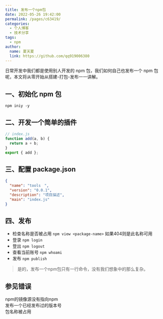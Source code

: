```yaml
---
title: 发布一个npm包
date: 2022-05-26 19:42:00
permalink: /pages/c63419/
categories: 
  - 个人博客
  - 技术分享
tags: 
  - npm
author: 
  name: 夏天夏
  link: https://github.com/qq919006380
---
```


日常开发中我们都是使用别人开发的 npm 包，我们如何自己也发布一个 npm 包呢，本文将从零开始从搭建-打包-发布一一讲解。

## 一、初始化 npm 包

`npm iniy -y`

## 二、开发一个简单的插件
```js
// index.js
function add(a, b) {
  return a + b;
}
export { add };

```
## 三、配置 package.json
```json
{
  "name": "tools　",
  "version": "0.0.1",
  "description": "项目描述",
  "main": "index.js"  
}
```
## 四、发布
- 检查名称是否被占用 `npm view <package-name>` 如果404则是此名称可用
- 登录 `npm login`
- 登出 `npm logout`
- 查看当前账号 `npm whoami`
- 发布 `npm publish`

> 是的，发布一个npm包只有一行命令，没有我们想象中的那么复杂。
## 参见错误
npm的镜像源没有指向npm  
发布一个已经发布过的版本号  
包名称被占用 


